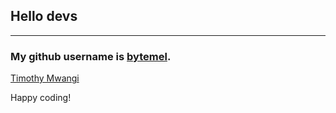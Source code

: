 ## Hello devs
---


### My github username is [bytemel](https://github.com/bytemel).

[Timothy Mwangi](https://www.linkedin.com/in/timothy-mwangi-4687a3291/)

Happy coding!
